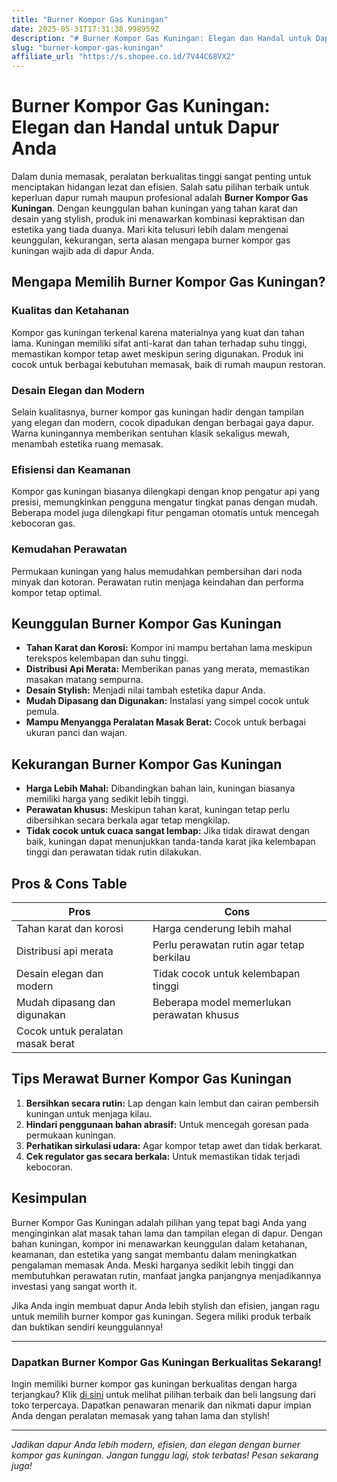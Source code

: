 ```yaml
---
title: "Burner Kompor Gas Kuningan"
date: 2025-05-31T17:31:38.998959Z
description: "# Burner Kompor Gas Kuningan: Elegan dan Handal untuk Dapur Anda..."
slug: "burner-kompor-gas-kuningan"
affiliate_url: "https://s.shopee.co.id/7V44C68VX2"
---
```

# Burner Kompor Gas Kuningan: Elegan dan Handal untuk Dapur Anda

Dalam dunia memasak, peralatan berkualitas tinggi sangat penting untuk menciptakan hidangan lezat dan efisien. Salah satu pilihan terbaik untuk keperluan dapur rumah maupun profesional adalah **Burner Kompor Gas Kuningan**. Dengan keunggulan bahan kuningan yang tahan karat dan desain yang stylish, produk ini menawarkan kombinasi kepraktisan dan estetika yang tiada duanya. Mari kita telusuri lebih dalam mengenai keunggulan, kekurangan, serta alasan mengapa burner kompor gas kuningan wajib ada di dapur Anda.

## Mengapa Memilih Burner Kompor Gas Kuningan?

### Kualitas dan Ketahanan
Kompor gas kuningan terkenal karena materialnya yang kuat dan tahan lama. Kuningan memiliki sifat anti-karat dan tahan terhadap suhu tinggi, memastikan kompor tetap awet meskipun sering digunakan. Produk ini cocok untuk berbagai kebutuhan memasak, baik di rumah maupun restoran.

### Desain Elegan dan Modern
Selain kualitasnya, burner kompor gas kuningan hadir dengan tampilan yang elegan dan modern, cocok dipadukan dengan berbagai gaya dapur. Warna kuningannya memberikan sentuhan klasik sekaligus mewah, menambah estetika ruang memasak.

### Efisiensi dan Keamanan
Kompor gas kuningan biasanya dilengkapi dengan knop pengatur api yang presisi, memungkinkan pengguna mengatur tingkat panas dengan mudah. Beberapa model juga dilengkapi fitur pengaman otomatis untuk mencegah kebocoran gas.

### Kemudahan Perawatan
Permukaan kuningan yang halus memudahkan pembersihan dari noda minyak dan kotoran. Perawatan rutin menjaga keindahan dan performa kompor tetap optimal.

## Keunggulan Burner Kompor Gas Kuningan

- **Tahan Karat dan Korosi:** Kompor ini mampu bertahan lama meskipun terekspos kelembapan dan suhu tinggi.
- **Distribusi Api Merata:** Memberikan panas yang merata, memastikan masakan matang sempurna.
- **Desain Stylish:** Menjadi nilai tambah estetika dapur Anda.
- **Mudah Dipasang dan Digunakan:** Instalasi yang simpel cocok untuk pemula.
- **Mampu Menyangga Peralatan Masak Berat:** Cocok untuk berbagai ukuran panci dan wajan.

## Kekurangan Burner Kompor Gas Kuningan

- **Harga Lebih Mahal:** Dibandingkan bahan lain, kuningan biasanya memiliki harga yang sedikit lebih tinggi.
- **Perawatan khusus:** Meskipun tahan karat, kuningan tetap perlu dibersihkan secara berkala agar tetap mengkilap.
- **Tidak cocok untuk cuaca sangat lembap:** Jika tidak dirawat dengan baik, kuningan dapat menunjukkan tanda-tanda karat jika kelembapan tinggi dan perawatan tidak rutin dilakukan.

## Pros & Cons Table

| **Pros**                            | **Cons**                                   |
|-------------------------------------|--------------------------------------------|
| Tahan karat dan korosi            | Harga cenderung lebih mahal             |
| Distribusi api merata             | Perlu perawatan rutin agar tetap berkilau |
| Desain elegan dan modern          | Tidak cocok untuk kelembapan tinggi     |
| Mudah dipasang dan digunakan     | Beberapa model memerlukan perawatan khusus |
| Cocok untuk peralatan masak berat |                                            |

## Tips Merawat Burner Kompor Gas Kuningan

1. **Bersihkan secara rutin:** Lap dengan kain lembut dan cairan pembersih kuningan untuk menjaga kilau.
2. **Hindari penggunaan bahan abrasif:** Untuk mencegah goresan pada permukaan kuningan.
3. **Perhatikan sirkulasi udara:** Agar kompor tetap awet dan tidak berkarat.
4. **Cek regulator gas secara berkala:** Untuk memastikan tidak terjadi kebocoran.

## Kesimpulan

Burner Kompor Gas Kuningan adalah pilihan yang tepat bagi Anda yang menginginkan alat masak tahan lama dan tampilan elegan di dapur. Dengan bahan kuningan, kompor ini menawarkan keunggulan dalam ketahanan, keamanan, dan estetika yang sangat membantu dalam meningkatkan pengalaman memasak Anda. Meski harganya sedikit lebih tinggi dan membutuhkan perawatan rutin, manfaat jangka panjangnya menjadikannya investasi yang sangat worth it.

Jika Anda ingin membuat dapur Anda lebih stylish dan efisien, jangan ragu untuk memilih burner kompor gas kuningan. Segera miliki produk terbaik dan buktikan sendiri keunggulannya!

---

### Dapatkan Burner Kompor Gas Kuningan Berkualitas Sekarang!

Ingin memiliki burner kompor gas kuningan berkualitas dengan harga terjangkau? Klik [di sini](https://s.shopee.co.id/7V44C68VX2) untuk melihat pilihan terbaik dan beli langsung dari toko terpercaya. Dapatkan penawaran menarik dan nikmati dapur impian Anda dengan peralatan memasak yang tahan lama dan stylish!

---

*Jadikan dapur Anda lebih modern, efisien, dan elegan dengan burner kompor gas kuningan. Jangan tunggu lagi, stok terbatas! Pesan sekarang juga!*